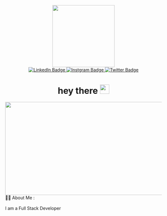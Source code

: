 <div id="header" align="center">
  <img src="https://media.giphy.com/media/ZOQVgjJsnq4Jkin0Xe/giphy.gif" width="200"/>
  <div id="badges">
  <a href="https://www.linkedin.com/in/bu%C4%9Fra-kul-a9929821a/">
    <img src="https://img.shields.io/badge/LinkedIn-blue?style=for-the-badge&logo=linkedin&logoColor=white" alt="LinkedIn Badge"/>
  </a>
  <a href="https://www.instagram.com/bogiedev/">
    <img src="https://img.shields.io/badge/Instagram-purple?style=for-the-badge&logo=instagram&logoColor=white" alt="Instgram Badge"/>
  </a>
  <a href="https://twitter.com/Bogiedev">
    <img src="https://img.shields.io/badge/Twitter-blue?style=for-the-badge&logo=twitter&logoColor=white" alt="Twitter Badge"/>
  </a>
</div>
<img src="https://komarev.com/ghpvc/?username=bogiemakesperfect&style=flat-square&color=blue" alt=""/>
  <h1>
  hey there
  <img src="https://media.giphy.com/media/hvRJCLFzcasrR4ia7z/giphy.gif" width="30px"/>
</h1>
</div>
<div align="center">
  <img src="https://media.giphy.com/media/ZVik7pBtu9dNS/giphy.gif" width="700" height="300"/>
</div>
👨‍💻 About Me : <br><br>
I am a Full Stack Developer

